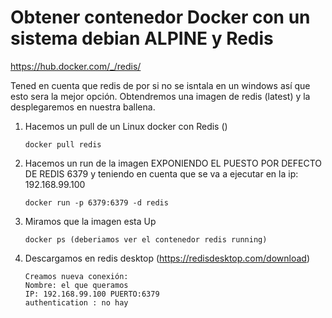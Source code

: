 # Obtener contenedor Docker con un sistema debian ALPINE y Redis

https://hub.docker.com/_/redis/

Tened en cuenta que redis de por si no se isntala en un windows así que esto sera la mejor opción. Obtendremos una imagen de redis (latest) y la desplegaremos en nuestra ballena.

1. Hacemos un pull de un Linux docker con Redis ()
	```
	docker pull redis
	```

2. Hacemos un run de la imagen EXPONIENDO EL PUESTO POR DEFECTO DE REDIS 6379 y teniendo en cuenta que se va a ejecutar en la ip: 192.168.99.100
	```
	docker run -p 6379:6379 -d redis
	```

3. Miramos que la imagen esta Up
	```
	docker ps (deberiamos ver el contenedor redis running)
	```

4. Descargamos en redis desktop (https://redisdesktop.com/download)
	```
    Creamos nueva conexión:
    Nombre: el que queramos
    IP: 192.168.99.100 PUERTO:6379
    authentication : no hay
	```

